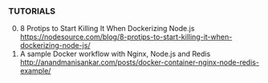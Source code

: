### TUTORIALS

0. 8 Protips to Start Killing It When Dockerizing Node.js https://nodesource.com/blog/8-protips-to-start-killing-it-when-dockerizing-node-js/
0. A sample Docker workflow with Nginx, Node.js and Redis http://anandmanisankar.com/posts/docker-container-nginx-node-redis-example/